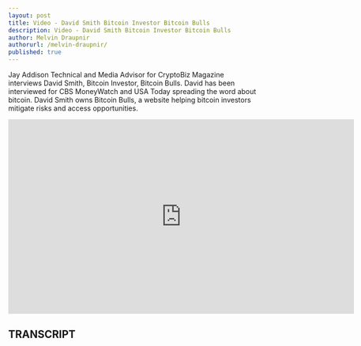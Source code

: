 ```yaml
---
layout: post
title: Video - David Smith Bitcoin Investor Bitcoin Bulls
description: Video - David Smith Bitcoin Investor Bitcoin Bulls
author: Melvin Draupnir
authorurl: /melvin-draupnir/
published: true
---
```


<p>Jay Addison Technical and Media Advisor for CryptoBiz Magazine interviews David Smith, Bitcoin Investor, Bitcoin Bulls. David has been interviewed for CBS MoneyWatch and USA Today spreading the word about bitcoin. David Smith owns Bitcoin Bulls, a website helping bitcoin investors mitigate risks and access opportunities.</p>

<center><iframe width="700" height="394" src="https://www.youtube.com/embed/i_4aIKMoVb4" frameborder="0" allowfullscreen></iframe></center>

<h2>TRANSCRIPT</h2>
